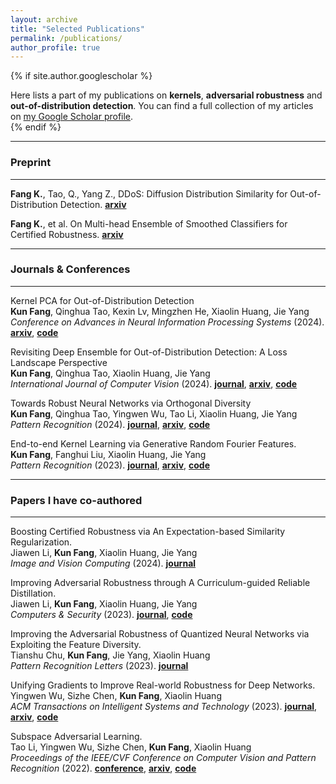 ```yaml
---
layout: archive
title: "Selected Publications"
permalink: /publications/
author_profile: true
---
```


{% if site.author.googlescholar %}
  <div class="wordwrap">Here lists a part of my publications on <b>kernels</b>, <b>adversarial robustness</b> and <b>out-of-distribution detection</b>. You can find a full collection of my articles on <a href="{{site.author.googlescholar}}">my Google Scholar profile</a>.</div>
{% endif %}

<!-- {% include base_path %}

{% for post in site.publications reversed %}
  {% include archive-single.html %}
{% endfor %} -->

---

### Preprint
---
<!-- **Fang K.**, et al. Kernel PCA for Out-of-Distribution Detection. **[arxiv](https://arxiv.org/abs/2402.02949)** -->

**Fang K.**, Tao, Q., Yang Z., DDoS: Diffusion Distribution Similarity for Out-of-Distribution Detection. **[arxiv](https://arxiv.org/abs/2409.10094)**

**Fang K.**, et al. On Multi-head Ensemble of Smoothed Classifiers for Certified Robustness. **[arxiv](https://arxiv.org/abs/2211.10882)**

---

### Journals & Conferences
---
Kernel PCA for Out-of-Distribution Detection  
**Kun Fang**, Qinghua Tao, Kexin Lv, Mingzhen He, Xiaolin Huang, Jie Yang  
*Conference on Advances in Neural Information Processing Systems* (2024). **[arxiv](https://arxiv.org/abs/2402.02949)**, **[code](https://github.com/fanghenshaometeor/ood-kernel-pca)**

Revisiting Deep Ensemble for Out-of-Distribution Detection: A Loss Landscape Perspective  
**Kun Fang**, Qinghua Tao, Xiaolin Huang, Jie Yang  
*International Journal of Computer Vision* (2024). **[journal](https://doi.org/10.1007/s11263-024-02156-x)**, **[arxiv](https://arxiv.org/abs/2310.14227)**, **[code](https://github.com/fanghenshaometeor/ood-mode-ensemble)**

Towards Robust Neural Networks via Orthogonal Diversity  
**Kun Fang**, Qinghua Tao, Yingwen Wu, Tao Li, Xiaolin Huang, Jie Yang  
*Pattern Recognition* (2024). **[journal](https://doi.org/10.1016/j.patcog.2024.110281)**, **[arxiv](https://arxiv.org/abs/2010.12190)**, **[code](https://github.com/fanghenshaometeor/DIversity-via-Orthogonality)** <!--, **[read more](/publication/2024-02-17-paper-title-number-4)**-->

End-to-end Kernel Learning via Generative Random Fourier Features.  
**Kun Fang**, Fanghui Liu, Xiaolin Huang, Jie Yang  
*Pattern Recognition* (2023). **[journal](https://doi.org/10.1016/j.patcog.2022.109057)**, **[arxiv](https://arxiv.org/abs/2009.04614)**, **[code](https://github.com/fanghenshaometeor/GenerativeRFF)**<!--, **[read more](/publication/2015-10-01-paper-title-number-3)**-->

---

### Papers I have co-authored
---

Boosting Certified Robustness via An Expectation-based Similarity Regularization.  
Jiawen Li, **Kun Fang**, Xiaolin Huang, Jie Yang  
*Image and Vision Computing* (2024). **[journal](https://doi.org/10.1016/j.imavis.2024.105272)**

Improving Adversarial Robustness through A Curriculum-guided Reliable Distillation.  
Jiawen Li, **Kun Fang**, Xiaolin Huang, Jie Yang  
*Computers & Security* (2023). **[journal](https://doi.org/10.1016/j.cose.2023.103411)**, **[code](https://github.com/kevinlee26/kevin_first)**

Improving the Adversarial Robustness of Quantized Neural Networks via Exploiting the Feature Diversity.  
Tianshu Chu, **Kun Fang**, Jie Yang, Xiaolin Huang  
*Pattern Recognition Letters* (2023). **[journal](https://doi.org/10.1016/j.patrec.2023.10.024)**

Unifying Gradients to Improve Real-world Robustness for Deep Networks.  
Yingwen Wu, Sizhe Chen, **Kun Fang**, Xiaolin Huang  
*ACM Transactions on Intelligent Systems and Technology* (2023). **[journal](https://dl.acm.org/doi/10.1145/3617895)**, **[arxiv](https://arxiv.org/abs/2208.06228)**, **[code](https://github.com/snowien/UniG-pytorch)**

Subspace Adversarial Learning.  
Tao Li, Yingwen Wu, Sizhe Chen, **Kun Fang**, Xiaolin Huang  
*Proceedings of the IEEE/CVF Conference on Computer Vision and Pattern Recognition* (2022). **[conference](https://openaccess.thecvf.com/content/CVPR2022/html/Li_Subspace_Adversarial_Training_CVPR_2022_paper)**, **[arxiv](https://arxiv.org/abs/2111.12229)**, **[code](https://github.com/nblt/sub-at)**